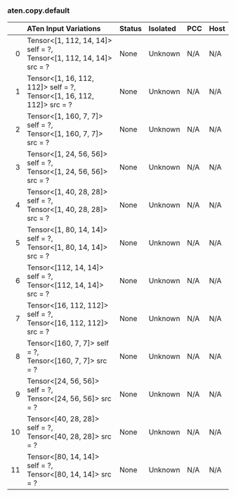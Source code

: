 ### aten.copy.default
|    | ATen Input Variations                                                    | Status   | Isolated   | PCC   | Host   |
|---:|:-------------------------------------------------------------------------|:---------|:-----------|:------|:-------|
|  0 | Tensor<[1, 112, 14, 14]> self = ?,<br>Tensor<[1, 112, 14, 14]> src = ?   | None     | Unknown    | N/A   | N/A    |
|  1 | Tensor<[1, 16, 112, 112]> self = ?,<br>Tensor<[1, 16, 112, 112]> src = ? | None     | Unknown    | N/A   | N/A    |
|  2 | Tensor<[1, 160, 7, 7]> self = ?,<br>Tensor<[1, 160, 7, 7]> src = ?       | None     | Unknown    | N/A   | N/A    |
|  3 | Tensor<[1, 24, 56, 56]> self = ?,<br>Tensor<[1, 24, 56, 56]> src = ?     | None     | Unknown    | N/A   | N/A    |
|  4 | Tensor<[1, 40, 28, 28]> self = ?,<br>Tensor<[1, 40, 28, 28]> src = ?     | None     | Unknown    | N/A   | N/A    |
|  5 | Tensor<[1, 80, 14, 14]> self = ?,<br>Tensor<[1, 80, 14, 14]> src = ?     | None     | Unknown    | N/A   | N/A    |
|  6 | Tensor<[112, 14, 14]> self = ?,<br>Tensor<[112, 14, 14]> src = ?         | None     | Unknown    | N/A   | N/A    |
|  7 | Tensor<[16, 112, 112]> self = ?,<br>Tensor<[16, 112, 112]> src = ?       | None     | Unknown    | N/A   | N/A    |
|  8 | Tensor<[160, 7, 7]> self = ?,<br>Tensor<[160, 7, 7]> src = ?             | None     | Unknown    | N/A   | N/A    |
|  9 | Tensor<[24, 56, 56]> self = ?,<br>Tensor<[24, 56, 56]> src = ?           | None     | Unknown    | N/A   | N/A    |
| 10 | Tensor<[40, 28, 28]> self = ?,<br>Tensor<[40, 28, 28]> src = ?           | None     | Unknown    | N/A   | N/A    |
| 11 | Tensor<[80, 14, 14]> self = ?,<br>Tensor<[80, 14, 14]> src = ?           | None     | Unknown    | N/A   | N/A    |

